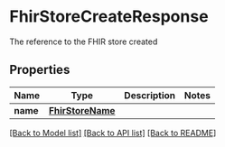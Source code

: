 # FhirStoreCreateResponse

The reference to the FHIR store created
## Properties
Name | Type | Description | Notes
------------ | ------------- | ------------- | -------------
**name** | [**FhirStoreName**](FhirStoreName.md) |  | 

[[Back to Model list]](../README.md#documentation-for-models) [[Back to API list]](../README.md#documentation-for-api-endpoints) [[Back to README]](../README.md)


